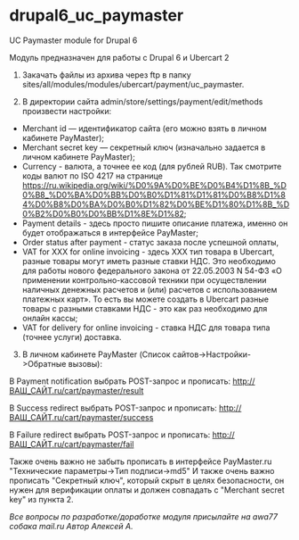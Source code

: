 # drupal6_uc_paymaster
UC Paymaster module for Drupal 6

Модуль предназначен для работы с Drupal 6 и Ubercart 2

1. Закачать файлы из архива через ftp в папку sites/all/modules/modules/ubercart/payment/uc_paymaster. 

2. В директории сайта admin/store/settings/payment/edit/methods произвести настройки: 
- Merchant id — идентификатор сайта (его можно взять в личном кабинете PayMaster);
- Merchant secret key — секретный ключ (изначально задается в личном кабинете PayMaster);
- Currency - валюта, а точнее ее код (для рублей RUB). Так смотрите коды валют по ISO 4217 на странице https://ru.wikipedia.org/wiki/%D0%9A%D0%BE%D0%B4%D1%8B_%D0%B8_%D0%BA%D0%BB%D0%B0%D1%81%D1%81%D0%B8%D1%84%D0%B8%D0%BA%D0%B0%D1%82%D0%BE%D1%80%D1%8B_%D0%B2%D0%B0%D0%BB%D1%8E%D1%82;
- Payment details - здесь просто пишите описание платежа, именно он будет отображаться в интерфейсе PayMaster;
- Order status after payment - статус заказа после успешной оплаты, 
- VAT for XXX for online invoicing - здесь XXX тип товара в Ubercart, разные товары могут иметь разные ставки НДС. Это необходимо для работы нового федерального закона от 22.05.2003 N 54-ФЗ «О применении контрольно-кассовой техники при осуществлении наличных денежных расчетов и (или) расчетов с использованием платежных карт». То есть вы можете создать в Ubercart разные товары с разными ставками НДС - это как раз необходимо для онлайн кассы;
- VAT for delivery for online invoicing - ставка НДС для товара типа (точнее услуги) доставка.

3. В личном кабинете PayMaster (Список сайтов->Настройки->Обратные вызовы):

В Payment notification выбрать POST-запрос и прописать: http://ВАШ_САЙТ.ru/cart/paymaster/result

В Success redirect выбрать POST-запрос и прописать: http://ВАШ_САЙТ.ru/cart/paymaster/success

В Failure redirect выбрать POST-запрос и прописать: http://ВАШ_САЙТ.ru/cart/paymaster/fail

Также очень важно не забыть прописать в интерфейсе PayMaster.ru "Технические параметры->Тип подписи->md5" 
И также очень важно прописать "Секретный ключ", который скрыт в целях безопасности, он нужен для верификации оплаты и должен совпадать с "Merchant secret key" из пункта 2. 

_Все вопросы по разработке/доработке модуля присылайте на awa77 собака mail.ru
Автор Алексей А._ 
